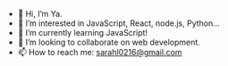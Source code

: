 - 👋 Hi, I’m Ya.
- 👀 I’m interested in JavaScript, React, node.js, Python...
- 🌱 I’m currently learning JavaScript!
- 💞️ I’m looking to collaborate on web development.
- 📫 How to reach me: sarahl0216@gmail.com

<!---
ya-liu/ya-liu is a ✨ special ✨ repository because its `README.md` (this file) appears on your GitHub profile.
You can click the Preview link to take a look at your changes.
--->
